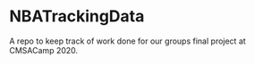 # NBATrackingData

A repo to keep track of work done for our groups final project at CMSACamp 2020.
